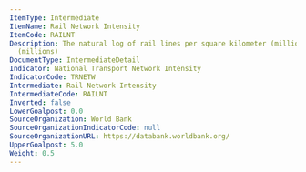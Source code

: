 ```yaml
---
ItemType: Intermediate
ItemName: Rail Network Intensity
ItemCode: RAILNT
Description: The natural log of rail lines per square kilometer (millions) per capita
  (millions)
DocumentType: IntermediateDetail
Indicator: National Transport Network Intensity
IndicatorCode: TRNETW
Intermediate: Rail Network Intensity
IntermediateCode: RAILNT
Inverted: false
LowerGoalpost: 0.0
SourceOrganization: World Bank
SourceOrganizationIndicatorCode: null
SourceOrganizationURL: https://databank.worldbank.org/
UpperGoalpost: 5.0
Weight: 0.5
---
```


